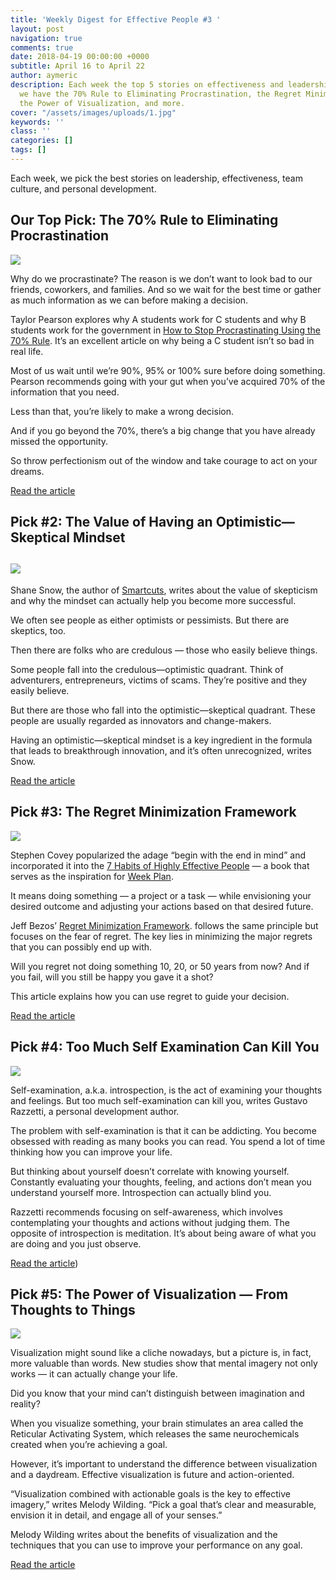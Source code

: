 ```yaml
---
title: 'Weekly Digest for Effective People #3 '
layout: post
navigation: true
comments: true
date: 2018-04-19 00:00:00 +0000
subtitle: April 16 to April 22
author: aymeric
description: Each week the top 5 stories on effectiveness and leadership. This week
  we have the 70% Rule to Eliminating Procrastination, the Regret Minimization Framework,
  the Power of Visualization, and more.
cover: "/assets/images/uploads/1.jpg"
keywords: ''
class: ''
categories: []
tags: []
---
```

Each week, we pick the best stories on leadership, effectiveness, team culture, and personal development.

## Our Top Pick: The 70% Rule to Eliminating Procrastination

![](/assets/images/uploads/2.jpg)

Why do we procrastinate? The reason is we don’t want to look bad to our friends, coworkers, and families. And so we wait for the best time or gather as much information as we can before making a decision. 

Taylor Pearson explores why A students work for C students and why B students work for the government in [How to Stop Procrastinating Using the 70% Rule](https://medium.com/the-mission/how-to-stop-procrastinating-using-the-70-rule-f2f79c87c380). It’s an excellent article on why being a C student isn’t so bad in real life.

Most of us wait until we’re 90%, 95% or 100% sure before doing something. Pearson recommends going with your gut when you’ve acquired 70% of the information that you need. 

Less than that, you’re likely to make a wrong decision. 

And if you go beyond the 70%, there’s a big change that you have already missed the opportunity. 

So throw perfectionism out of the window and take courage to act on your dreams.

[Read the article](https://medium.com/the-mission/how-to-stop-procrastinating-using-the-70-rule-f2f79c87c380)

## Pick #2: The Value of Having an Optimistic—Skeptical Mindset

## ![](/assets/images/uploads/3.jpg) 

Shane Snow, the author of [Smartcuts](http://www.shanesnow.com/smartcuts/), writes about the value of skepticism and why the mindset can actually help you become more successful. 

We often see people as either optimists or pessimists. But there are skeptics, too. 

Then there are folks who are credulous — those who easily believe things. 

Some people fall into the credulous—optimistic quadrant. Think of adventurers, entrepreneurs, victims of scams. They’re positive and they easily believe. 

But there are those who fall into the optimistic—skeptical quadrant. These people are usually regarded as innovators and change-makers.

Having an optimistic—skeptical mindset is a key ingredient in the formula that leads to breakthrough innovation, and it’s often unrecognized, writes Snow. 

[Read the article](https://medium.com/the-mission/this-counterintuitive-mindset-will-make-you-more-innovative-and-successful-9596d337a552)

## Pick #3: The Regret Minimization Framework

![](/assets/images/uploads/4.jpg)

Stephen Covey popularized the adage “begin with the end in mind” and incorporated it into the [7 Habits of Highly Effective People](https://www.stephencovey.com/7habits/7habits-habit2.php) — a book that serves as the inspiration for [Week Plan](https://weekplan.net/).

It means doing something — a project or a task — while envisioning your desired outcome and adjusting your actions based on that desired future. 

Jeff Bezos’ [Regret Minimization Framework](https://www.youtube.com/watch?v=jwG_qR6XmDQ). follows the same principle but focuses on the fear of regret. The key lies in minimizing the major regrets that you can possibly end up with.

Will you regret not doing something 10, 20, or 50 years from now? And if you fail, will you still be happy you gave it a shot? 

This article explains how you can use regret to guide your decision.

[Read the article](https://medium.com/@GZiadi/how-you-can-use-the-regret-minimization-framework-to-guide-your-decisions-603aba51181a)

## Pick #4: Too Much Self Examination Can Kill You

![](/assets/images/uploads/5.jpg)

Self-examination, a.k.a. introspection, is the act of examining your thoughts and feelings. But too much self-examination can kill you, writes Gustavo Razzetti, a personal development author. 

The problem with self-examination is that it can be addicting. You become obsessed with reading as many books you can read. You spend a lot of time thinking how you can improve your life. 

But thinking about yourself doesn’t correlate with knowing yourself. Constantly evaluating your thoughts, feeling, and actions don’t mean you understand yourself more. Introspection can actually blind you.

Razzetti recommends focusing on self-awareness, which involves contemplating your thoughts and actions without judging them. The opposite of introspection is meditation. It’s about being aware of what you are doing and you just observe.

[Read the article](https://medium.com/personal-growth/how-to-see-yourself-clearly-skip-the-introspection-mode-c66bfb05c061))

## Pick #5: The Power of Visualization — From Thoughts to Things

![](/assets/images/uploads/6.jpeg)

Visualization might sound like a cliche nowadays, but a picture is, in fact, more valuable than words. New studies show that mental imagery not only works — it can actually change your life. 

Did you know that your mind can’t distinguish between imagination and reality? 

When you visualize something, your brain stimulates an area called the Reticular Activating System, which releases the same neurochemicals created when you’re achieving a goal.

However, it’s important to understand the difference between visualization and a daydream. Effective visualization is future and action-oriented. 

“Visualization combined with actionable goals is the key to effective imagery,” writes Melody Wilding. “Pick a goal that’s clear and measurable, envision it in detail, and engage all of your senses.”

Melody Wilding writes about the benefits of visualization and the techniques that you can use to improve your performance on any goal. 

[Read the article](https://betterhumans.coach.me/the-complete-guide-to-visualization-for-logical-and-rational-people-f1dadd10029f)